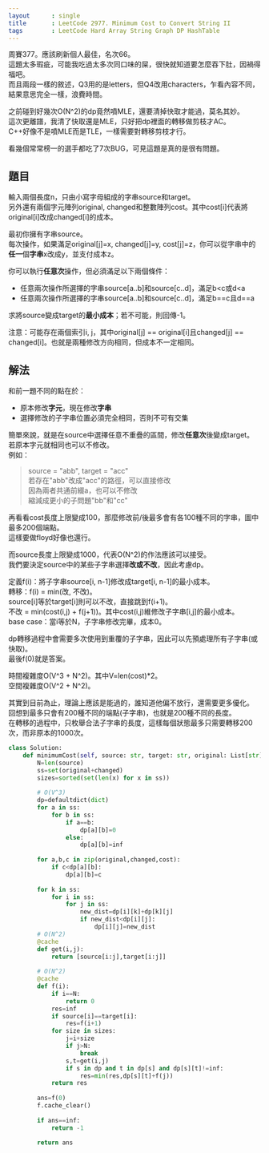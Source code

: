 ```yaml
---
layout      : single
title       : LeetCode 2977. Minimum Cost to Convert String II
tags        : LeetCode Hard Array String Graph DP HashTable
---
```

周賽377。應該刷新個人最佳，名次66。  
這題太多瑕疵，可能我吃過太多次同口味的屎，很快就知道要怎麼吞下肚，因禍得福吧。  
而且兩段一樣的敘述，Q3用的是letters，但Q4改用characters，乍看內容不同，結果意思完全一樣，浪費時間。  

之前碰到好幾次O(N^2)的dp竟然噴MLE，還要清掉快取才能過，莫名其妙。  
這次更離譜，我清了快取還是MLE，只好把dp裡面的轉移做剪枝才AC。  
C++好像不是噴MLE而是TLE，一樣需要對轉移剪枝才行。  

看幾個常常榜一的選手都吃了7次BUG，可見這題是真的是很有問題。  

## 題目

輸入兩個長度n，只由小寫字母組成的字串source和target。  
另外還有兩個字元陣列original, changed和整數陣列cost。其中cost[i]代表將original[i]改成changed[i]的成本。  

最初你擁有字串source。  
每次操作，如果滿足original[j]=x, changed[j]=y, cost[j]=z，你可以從字串中的**任一**個**字串**x改成y，並支付成本z。  

你可以執行**任意次**操作，但必須滿足以下兩個條件：  

- 任意兩次操作所選擇的字串source[a..b]和source[c..d]，滿足b<c或d<a  
- 任意兩次操作所選擇的字串source[a..b]和source[c..d]，滿足b==c且d==a  

求將source變成target的**最小成本**；若不可能，則回傳-1。  

注意：可能存在兩個索引i, j，其中original[j] == original[i]且changed[j] == changed[i]。也就是兩種修改方向相同，但成本不一定相同。

## 解法

和前一題不同的點在於：  

- 原本修改**字元**，現在修改**字串**  
- 選擇修改的子字串位置必須完全相同，否則不可有交集  

簡單來說，就是在source中選擇任意不重疊的區間，修改**任意次**後變成target。若原本字元就相同也可以不修改。  
例如：  
> source = "abb", target = "acc"  
> 若存在"abb"改成"acc"的路徑，可以直接修改  
> 因為兩者共通前綴a，也可以不修改  
> 縮減成更小的子問題"bb"和"cc"  

再看看cost長度上限變成100，那麼修改前/後最多會有各100種不同的字串，圖中最多200個端點。  
這樣要做floyd好像也還行。  

而source長度上限變成1000，代表O(N^2)的作法應該可以接受。  
我們要決定source中的某些子字串選擇**改或不改**，因此考慮dp。  

定義f(i)：將子字串source[i, n-1]修改成target[i, n-1]的最小成本。  
轉移：f(i) = min(改, 不改)。  
source[i]等於target[i]則可以不改，直接跳到f(i+1)。  
不改 = min(cost(i,j) + f(j+1))。其中cost(i,j)維修改子字串[i,j]的最小成本。  
base case：當i等於N，子字串修改完畢，成本0。  

dp轉移過程中會需要多次使用到重覆的子字串，因此可以先預處理所有子字串(或快取)。  
最後f(0)就是答案。  

時間複雜度O(V^3 + N^2)。其中V=len(cost)\*2。  
空間複雜度O(V^2 + N^2)。  

其實到目前為止，理論上應該是能過的，誰知道他偏不放行，還需要更多優化。  
回想到最多只會有200種不同的端點(子字串)，也就是200種不同的長度。  
在轉移的過程中，只枚舉合法子字串的長度，這樣每個狀態最多只需要轉移200次，而非原本的1000次。  

```python
class Solution:
    def minimumCost(self, source: str, target: str, original: List[str], changed: List[str], cost: List[int]) -> int:
        N=len(source)
        ss=set(original+changed)
        sizes=sorted(set(len(x) for x in ss))
        
        # O(V^3)
        dp=defaultdict(dict)
        for a in ss:
            for b in ss:
                if a==b:
                    dp[a][b]=0
                else:
                    dp[a][b]=inf
                
        for a,b,c in zip(original,changed,cost):
            if c<dp[a][b]:
                dp[a][b]=c
                
        for k in ss:
            for i in ss:
                for j in ss:
                    new_dist=dp[i][k]+dp[k][j]
                    if new_dist<dp[i][j]:
                        dp[i][j]=new_dist
        # O(N^2)   
        @cache
        def get(i,j):
            return [source[i:j],target[i:j]]
        
        # O(N^2)   
        @cache
        def f(i):
            if i==N:
                return 0
            res=inf
            if source[i]==target[i]: 
                res=f(i+1)
            for size in sizes:
                j=i+size
                if j>N:
                    break
                s,t=get(i,j)
                if s in dp and t in dp[s] and dp[s][t]!=inf:
                    res=min(res,dp[s][t]+f(j))
            return res
        
        ans=f(0)
        f.cache_clear()
        
        if ans==inf:
            return -1
        
        return ans
```
